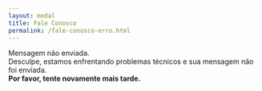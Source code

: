 ```yaml
---
layout: modal
title: Fale Conosco
permalink: /fale-conosco-erro.html
---
```


<div id="modal-contact-us-error">
  <p class="text-center text-danger mt-3">
    Mensagem não enviada.
    <br>
    Desculpe, estamos enfrentando problemas técnicos e sua mensagem não foi enviada.
    <br>
    <strong>
      Por favor, tente novamente mais tarde.
    </strong>
  </p>
</div>